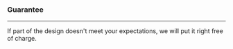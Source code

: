 ### Guarantee
* * *

If part of the design doesn't meet your expectations, we will put it right free of charge.
